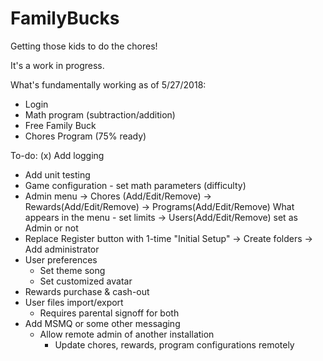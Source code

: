 # FamilyBucks
Getting those kids to do the chores!

It's a work in progress.

What's fundamentally working as of 5/27/2018:
 - Login
 - Math program (subtraction/addition)
 - Free Family Buck
 - Chores Program (75% ready)

To-do:
(x) Add logging
* Add unit testing
* Game configuration - set math parameters (difficulty)
* Admin menu
	-> Chores (Add/Edit/Remove)
	-> Rewards(Add/Edit/Remove)
	-> Programs(Add/Edit/Remove)
		What appears in the menu
		- set limits
	-> Users(Add/Edit/Remove)
		set as Admin or not
* Replace Register button with 1-time "Initial Setup"
	-> Create folders
	-> Add administrator	
* User preferences
	- Set theme song
	- Set customized avatar
* Rewards purchase & cash-out
* User files import/export
	- Requires parental signoff for both
* Add MSMQ or some other messaging
	- Allow remote admin of another installation
		- Update chores, rewards, program configurations remotely
